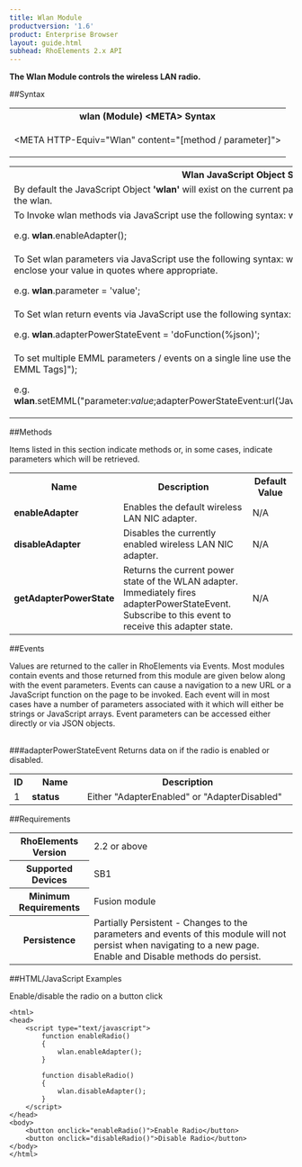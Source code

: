 ```yaml
---
title: Wlan Module
productversion: '1.6'
product: Enterprise Browser
layout: guide.html
subhead: RhoElements 2.x API
---
```



<b>
The Wlan Module controls the wireless LAN radio.
</b>

##Syntax

<table class="re-table"><tr><th class="tableHeading">wlan (Module) &lt;META&gt; Syntax
</th></tr><tr><td class="clsSyntaxCells clsOddRow"><p>&lt;META HTTP-Equiv="Wlan" content="[method / parameter]"&gt;</p></td></tr></table>
<table class="re-table"><tr><th class="tableHeading">Wlan JavaScript Object Syntax:</th></tr><tr><td class="clsSyntaxCells clsOddRow">
By default the JavaScript Object <b>'wlan'</b> will exist on the current page and can be used to interact directly with the wlan.
</td></tr><tr><td class="clsSyntaxCells clsEvenRow">
To Invoke wlan methods via JavaScript use the following syntax: wlan.method();
<P />e.g. <b>wlan</b>.enableAdapter();
</td></tr><tr><td class="clsSyntaxCells clsOddRow">
To Set wlan parameters via JavaScript use the following syntax: wlan.parameter = 'value'; remembering to enclose your value in quotes where appropriate.  
<P />e.g. <b>wlan</b>.parameter = 'value';
</td></tr><tr><td class="clsSyntaxCells clsEvenRow">						
To Set wlan return events via JavaScript use the following syntax: wlan.event = JavaScript Function;
<P />e.g. <b>wlan</b>.adapterPowerStateEvent = 'doFunction(%json)';
<P />
<!-- For more details on the event syntax and parameters see the <a href="/rhoelements/RetrievalEvents">Retrieval Events</a> page.-->

</td></tr><tr><td class="clsSyntaxCells clsOddRow">							
To set multiple EMML parameters / events on a single line use the following syntax: wlan.setEMML("[Your EMML Tags]");
<P />
e.g. <b>wlan</b>.setEMML("parameter:<i>value</i>;adapterPowerStateEvent:url('JavaScript:doFunction(%json)');enableAdapter");							
</td></tr></table>

##Methods


Items listed in this section indicate methods or, in some cases, indicate parameters which will be retrieved.

<table class="re-table"><col width="10%" /><col width="68%" /><col width="22%" /><tr><th class="tableHeading">Name</th><th class="tableHeading">Description</th><th class="tableHeading">Default Value</th></tr><tr><td class="clsSyntaxCells clsOddRow"><b>enableAdapter</b></td><td class="clsSyntaxCells clsOddRow">Enables the default wireless LAN NIC adapter.</td><td class="clsSyntaxCells clsOddRow">
N/A
</td></tr><tr><td class="clsSyntaxCells clsEvenRow"><b>disableAdapter</b></td><td class="clsSyntaxCells clsEvenRow">Disables the currently enabled wireless LAN NIC adapter.</td><td class="clsSyntaxCells clsEvenRow">
N/A
</td></tr><tr><td class="clsSyntaxCells clsOddRow"><b>getAdapterPowerState</b></td><td class="clsSyntaxCells clsOddRow">Returns the current power state of the WLAN adapter. Immediately fires adapterPowerStateEvent. Subscribe to this event to receive this adapter state.</td><td class="clsSyntaxCells clsOddRow">
N/A
</td></tr></table>
	

##Events


Values are returned to the caller in RhoElements via Events.  Most modules contain events and those returned from this module are given below along with the event parameters.  Events can cause a navigation to a new URL or a JavaScript function on the page to be invoked.  Each event will in most cases have a number of parameters associated with it which will either be strings or JavaScript arrays.  Event parameters can be accessed either directly or via JSON objects.

<br />
###adapterPowerStateEvent
Returns data on if the radio is enabled or disabled.
<table class="re-table"><col width="3%" /><col width="20%" /><col width="77%" /><tr><th class="tableHeading">ID</th><th class="tableHeading">Name</th><th class="tableHeading">Description</th></tr><tr><td style="text-align:left;" class="clsSyntaxCells clsOddRow">1</td><td style="text-align:left;" class="clsSyntaxCells clsOddRow"><b>status</b></td><td style="text-align:left;" class="clsSyntaxCells clsOddRow">Either "AdapterEnabled" or "AdapterDisabled"</td></tr></table>






##Requirements

<table class="re-table"><tr><th class="tableHeading">RhoElements Version</th><td class="clsSyntaxCell clsEvenRow">2.2 or above
</td></tr><tr><th class="tableHeading">Supported Devices</th><td class="clsSyntaxCell clsOddRow">SB1</td></tr><tr><th class="tableHeading">Minimum Requirements</th><td class="clsSyntaxCell clsOddRow">Fusion module</td></tr><tr><th class="tableHeading">Persistence</th><td class="clsSyntaxCell clsEvenRow">Partially Persistent - Changes to the parameters and events of this module will not persist when navigating to a new page. Enable and Disable methods do persist.</td></tr></table>


##HTML/JavaScript Examples

Enable/disable the radio on a button click

	<html>
	<head>
	    <script type="text/javascript">
	        function enableRadio()
	        {
	            wlan.enableAdapter();
	        }
	    
	        function disableRadio()
	        {
	            wlan.disableAdapter();
	        }
	    </script>
	</head>
	<body>
	    <button onclick="enableRadio()">Enable Radio</button>
	    <button onclick="disableRadio()">Disable Radio</button>
	</body>
	</html>
	





